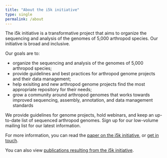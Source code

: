 ```yaml
---
title: "About the i5k initiative"
type: single
permalink: /about
---
```

The i5k initiative is a transformative project that aims to organize the sequencing and analysis of the genomes of 5,000 arthropod species. Our initiative is broad and inclusive.

Our goals are to:

* organize the sequencing and analysis of the genomes of 5,000 arthropod species;
* provide guidelines and best practices for arthropod genome projects and their data management;
* help exisiting and new arthropod genome projects find the most appropriate repository for their needs;
* grow a community around arthropod genomes that works towards improved sequencing, assembly, annotation, and data management standards

We provide guidelines for genome projects, hold webinars, and keep an up-to-date list of sequenced arthropod genomes. Sign up for our low-volume mailing list for our latest information.

For more information, you can read the [paper on the i5k initiative](http://jhered.oxfordjournals.org/content/104/5/595.short), or [get in touch](http://i5k.github.io/_pages/contact/).

You can also view [publications resulting from the i5k initiative](http://i5k.github.io/_pages/publications/).
